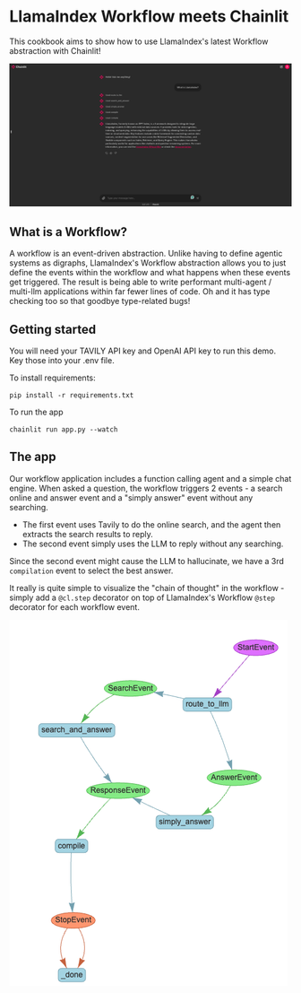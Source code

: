 # LlamaIndex Workflow meets Chainlit
This cookbook aims to show how to use LlamaIndex's latest Workflow abstraction with Chainlit!

<img src = "app.png">

## What is a Workflow?
A workflow is an event-driven abstraction. Unlike having to define agentic systems as digraphs, LlamaIndex's Workflow abstraction allows you to just define the events within the workflow and what happens when these events get triggered. The result is being able to write performant multi-agent / multi-llm applications within far fewer lines of code. Oh and it has type checking too so that goodbye type-related bugs!

## Getting started
You will need your TAVILY API key and OpenAI API key to run this demo. Key those into your .env file.

To install requirements:
```
pip install -r requirements.txt
```

To run the app
```
chainlit run app.py --watch
```

## The app
Our workflow application includes a function calling agent and a simple chat engine. When asked a question, the workflow triggers 2 events - a search online and answer event and a "simply answer" event without any searching. 
- The first event uses Tavily to do the online search, and the agent then extracts the search results to reply. 
- The second event simply uses the LLM to reply without any searching. 

Since the second event might cause the LLM to hallucinate, we have a 3rd `compilation` event to select the best answer.

It really is quite simple to visualize the "chain of thought" in the workflow - simply add a `@cl.step` decorator on top of LlamaIndex's Workflow `@step` decorator for each workflow event.

<img src = "workflow.png">
